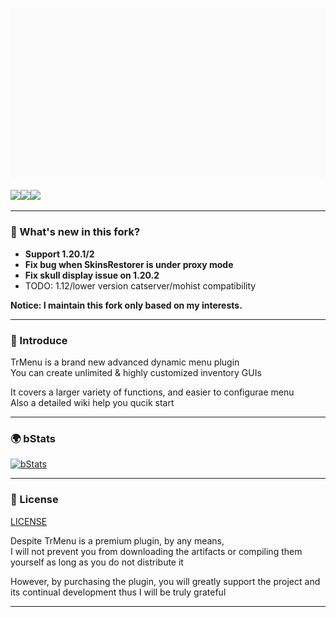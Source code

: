 ![](animation.gif)

![](https://img.shields.io/github/last-commit/Winds-Studio/TrMenu?logo=artstation&style=for-the-badge&color=9266CC)![](https://img.shields.io/github/issues/Winds-Studio/TrMenu?style=for-the-badge&logo=slashdot)![](https://img.shields.io/github/release/Winds-Studio/TrMenu?style=for-the-badge&color=00C58E&logo=ionic)

---

### 🔔 What's new in this fork?

- **Support 1.20.1/2**
- **Fix bug when SkinsRestorer is under proxy mode**
- **Fix skull display issue on 1.20.2**
- TODO: 1.12/lower version catserver/mohist compatibility

 **Notice: I maintain this fork only based on my interests.**

---

### 🎯 Introduce

TrMenu is a brand new advanced dynamic menu plugin  
You can create unlimited & highly customized inventory GUIs

It covers a larger variety of functions, and easier to configurae menu  
Also a detailed wiki help you qucik start

[//]: # (---)

[//]: # ()
[//]: # (### 💙 ~~Purchase~~ &#40;Unavailable&#41;)

[//]: # ()
[//]: # (~~Via [spigotmc.org]&#40;https://www.spigotmc.org/resources/83120/&#41; now~~)

[//]: # ()
[//]: # (~~By purchasing the plugin, you will greatly support the project and its continual development~~)

[//]: # ()
[//]: # (---)

[//]: # (### 🚀 Support)

[//]: # ()
[//]: # (~~Before asking for support, please make sure you have fully **read the wiki** and try to provide **information enough**)

[//]: # (to reproduce the issue~~)

[//]: # ()
[//]: # (**Notice: I maintain this only based on my interests.**)

[//]: # ()
[//]: # (Issues: https://github.com/Winds-Studio/TrMenu/issues  )

[//]: # (_TrPlugins Discord &#40;Original&#41; : https://discord.gg/8CWa6KF_)

[//]: # ()
[//]: # (**Insinuate Discord : https://discord.gg/Fs6fJN3jXj**)

[//]: # (```)

[//]: # (1. I will not offer help to the one who didn't purchase the plugin)

[//]: # ()
[//]: # (2. Due to the busy study, I can probably only respond & try to solve issues once every week. Therefore make sure the issue you create provide enough information and links do not expire for a period)

[//]: # ()
[//]: # (3. I cannot complete all the feature requests, some requests which are irrelevant or too hard to realize will be decline or put into low-priority)

[//]: # ()
[//]: # (Please understand :&#41;)

[//]: # (```)

---

### 🌍 bStats

[![bStats](https://bstats.org/signatures/bukkit/TrMenu.svg)](https://bstats.org/plugin/bukkit/TrMenu/5742)

---

### 🚩 License

[LICENSE](https://github.com/TrMenu/TrMenu/blob/master/LICENSE.md)

Despite TrMenu is a premium plugin, by any means,  
I will not prevent you from downloading the artifacts or compiling them yourself as long as you do not distribute it

However, by purchasing the plugin, you will greatly support the project and its continual development thus I will be
truly grateful

---

